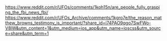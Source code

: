 https://www.reddit.com/r/UFOs/comments/1koh15n/are_people_fully_grasping_the_fbi_news_fbi/
https://www.reddit.com/r/UFOs_Archive/comments/1kgro7e/the_reason_matthew_browns_testimony_is_important/?share_id=i74PAO9qgo7SwFWo-V8lW&utm_content=1&utm_medium=ios_app&utm_name=ioscss&utm_source=share&utm_term=1